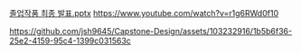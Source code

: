 [졸업작품 최종 발표.pptx](https://github.com/jsh9645/Capstone-Design/files/13280600/default.pptx)
https://www.youtube.com/watch?v=r1g6RWd0f10


https://github.com/jsh9645/Capstone-Design/assets/103232916/1b5b6f36-25e2-4159-95c4-1399c031563c

